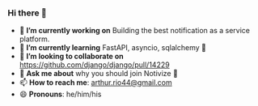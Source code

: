 ### Hi there 👋

- 🔭 **I’m currently working on** Building the best notification as a service platform.
- 🌱 **I’m currently learning** FastAPI, asyncio, sqlalchemy 🐍
- 👯 **I’m looking to collaborate on** https://github.com/django/django/pull/14229
- 💬 **Ask me about** why you should join Notivize 🦄
- 📫 **How to reach me**: arthur.rio44@gmail.com
- 😄 **Pronouns**: he/him/his
